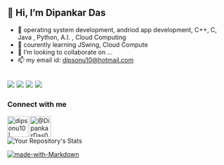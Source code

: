 
## 👋 Hi, I’m Dipankar Das
- 👀 operating system development, andriod app development, C++, C, Java , Python, A.I. , Cloud Computing
- 🌱 courently learning JSwing, Cloud Compute
- 💞️ I’m looking to collaborate on ...
- 📫 my email id: dipsonu10@hotmail.com

<img src="https://img.icons8.com/color/48/000000/c-plus-plus-logo.png"/>    <img src="https://img.icons8.com/color/48/000000/c-programming.png"/>  <img src="https://img.icons8.com/color/48/000000/java-coffee-cup-logo--v2.png"/>    <img src="https://img.icons8.com/color/48/000000/python--v1.png"/>
---
### Connect with me
[<img align="left" alt="dipsonu10 | LinkedIn" width="48px" src="https://img.icons8.com/color/48/000000/linkedin.png"/>][linkedin]
[<img align="left" alt="@DipankarDas011 | Twitter" width="48px" src="https://img.icons8.com/color/48/000000/twitter--v2.png"/>][twitter]
</br>
</br>


![Your Repository's Stats](https://github-readme-stats.vercel.app/api?username=dipsonu10&show_icons=true&theme=radical&hide_border=true)

[![made-with-Markdown](https://img.shields.io/badge/Made%20with-Markdown-1f425f.svg)](http://commonmark.org)


[linkedin]: https://www.linkedin.com/in/dipankar-das-1324b6206/
[twitter]: https://twitter.com/DipankarDas011
